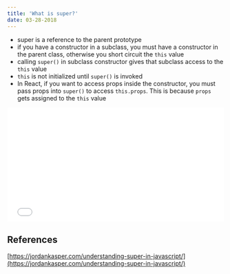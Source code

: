```yaml
---
title: 'What is super?'
date: 03-28-2018
---
```


- super is a reference to the parent prototype
- if you have a constructor in a subclass, you must have a constructor in the parent class, otherwise you short circuit the `this` value
- calling `super()` in subclass constructor gives that subclass access to the `this` value
- `this` is not initialized until `super()` is invoked
- In React, if you want to access props inside the constructor, you must pass props into `super()` to access `this.props`. This is because `props` gets assigned to the `this` value


<iframe height="265" style="width: 100%;" scrolling="no" title="js super" src="//codepen.io/ozywuli/embed/pGrwrG/?height=265&theme-id=dark&default-tab=js,result" frameborder="no" allowtransparency="true" allowfullscreen="true">
  See the Pen <a href='https://codepen.io/ozywuli/pen/pGrwrG/'>js super</a> by ozywuli
  (<a href='https://codepen.io/ozywuli'>@ozywuli</a>) on <a href='https://codepen.io'>CodePen</a>.
</iframe>

## References

[https://jordankasper.com/understanding-super-in-javascript/](https://jordankasper.com/understanding-super-in-javascript/)